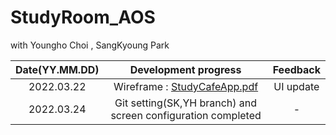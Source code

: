 # StudyRoom_AOS

with Youngho Choi , SangKyoung Park


|Date(YY.MM.DD)|Development progress|Feedback|
|:---:|:---:|:---:|
|2022.03.22 | Wireframe : [StudyCafeApp.pdf](https://github.com/tost-team-4/StudyRoom_AOS/files/8347167/StudyCafeApp.pdf)| UI update |
|2022.03.24 | Git setting(SK,YH branch) and screen configuration completed | - |

